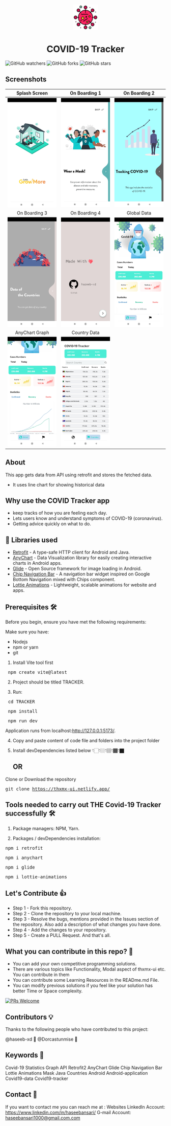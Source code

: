 <p align="center">
    <a>
    <img src="media/covid_icon.png" width="80" height="80"/>
    </a>
    <h1 align="center">COVID-19 Tracker</h1>
</p>

![GitHub watchers](https://img.shields.io/github/watchers/haseeb-xd/Covid19-Tracker?style=social)
![GitHub forks](https://img.shields.io/github/forks/haseeb-xd/Covid19-Tracker?style=social)
![GitHub stars](https://img.shields.io/github/stars/haseeb-xd/Covid19-Tracker?style=social)


##  Screenshots
| Splash Screen | On Boarding 1 |  On Boarding 2 |
|:-:|:-:|:-:|
| ![Fist](media/screenshot_1.jpg?raw=true) | ![3](media/screenshot_2.jpg?raw=true) | ![3](media/screenshot_3.jpg?raw=true) |
| On Boarding 3 | On Boarding 4 |  Global Data |
| ![4](media/screenshot_4.jpg?raw=true) | ![5](media/screenshot_5.jpg?raw=true) | ![6](media/screenshot_6.jpg?raw=true) |
| AnyChart Graph | Country Data |  
| ![7](media/screenshot_7.jpg?raw=true) | ![8](media/screenshot_8.jpg?raw=true) | 


## About
This app gets data from API using retrofit and stores the fetched data.
- It uses line chart for showing historical data 

## Why use the COVID Tracker app
- keep tracks of how you are feeling each day.
- Lets users know and understand symptoms of COVID-19 (coronavirus).
- Getting advice quickly on what to do.

## 📃 Libraries used
- [Retrofit](https://square.github.io/retrofit/) - A type-safe HTTP client for Android and Java.
- [AnyChart](https://github.com/AnyChart/AnyChart-Android) - Data Visualization library for easily creating interactive charts in Android apps.
- [Glide](https://github.com/bumptech/glide) - Open Source framework for image loading in Android.
- [Chip Navigation Bar](https://github.com/ismaeldivita/chip-navigation-bar) - A navigation bar widget inspired on Google Bottom Navigation mixed with Chips component.
- [Lottie Animations](https://lottiefiles.com/) - Lightweight, scalable animations for website and apps.


## Prerequisites 🛠️

Before you begin, ensure you have met the following requirements:

Make sure you have:

-   Nodejs
-   npm or yarn
-   git

  1.  Install Vite tool first
  <pre> npm create vite@latest </pre>

  2. Project should be titled TRACKER.

  3.  Run:
  <pre> cd TRACKER </pre>
  <pre> npm install </pre>
  <pre> npm run dev </pre>
  Application runs from localhost:http://127.0.0.1:5173/.

  4. Copy and paste content of code file and folders into the project folder

  5. Install devDependencies listed below 👇🏻👇🏼👇🏽👇🏾👇🏿

     ## OR

Clone or Download the repository 
    <pre>git clone https://thxmx-ui.netlify.app/ </pre>


## Tools needed to carry out THE Covid-19 Tracker successfully 🛠️
1. Package managers: NPM, Yarn.

2. Packages / devDependencies installation: 
<pre>npm i retrofit </pre>
<pre>npm i anychart </pre>  
<pre>npm i glide</pre>
<pre>npm i lottie-animations</pre>    

## Let's Contribute 👍

-   Step 1 - Fork this repository.
-   Step 2 - Clone the repository to your local machine.
-   Step 3 - Resolve the bugs, mentions provided in the Issues section of the repository. Also add a description of what changes you have done.
-   Step 4 - Add the changes to your repository.
-   Step 5 - Create a PULL Request. And that's all.

## What you can contribute in this repo? 👊

-   You can add your own competitive programming solutions.
-   There are various topics like Functionality, Modal aspect of thxmx-ui etc. You can contribute in them
-   You can contribute some Learning Resources in the READme.md File.
-   You can modify previous solutions if you feel like your solution has better Time or Space complexity.

[![PRs Welcome](https://img.shields.io/badge/PRs-welcome-brightgreen.svg?style=flat-square)](http://makeapullrequest.com)

## Contributors 💡
Thanks to the following people who have contributed to this project:

@haseeb-xd 📖
@Dorcastunmise 🐛

## Keywords 🤌
Covid-19 Statistics Graph API Retrofit2 AnyChart Glide Chip Navigation Bar Lottie Animations 
Mask Java Countries Android Android-application Covid19-data Covid19-tracker

## Contact 👋 

If you want to contact me you can reach me at :
     Websites
LinkedIn Account: https://www.linkedin.com/in/haseebansari/
G-mail Account: haseebansari1000@gmail.com.com


